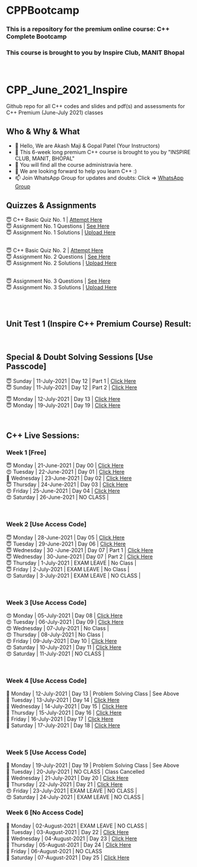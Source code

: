 # CPPBootcamp
### This is a repository for the premium online course: C++ Complete Bootcamp
### This course is brought to you by Inspire Club, MANIT Bhopal
<br>

# CPP_June_2021_Inspire
Github repo for all C++ codes and slides and pdf(s) and assessments for C++ Premium (June-July 2021) classes

## Who & Why & What
- 👋 Hello, We are Akash Maji & Gopal Patel (Your Instructors)
- 👀 This 6-week long premium C++ course is brought to you by "INSPIRE CLUB, MANIT, BHOPAL"
- 🌱 You will find all the course administravia here.
- 💞️ We are looking forward to help you learn C++ :)
- 📫 Join WhatsApp Group for updates and doubts: Click => [WhatsApp Group](https://chat.whatsapp.com/CmHRJEeGbxn9ur3TU959r1 "INSPIRE C++ WHATASAPP GROUP")

## Quizzes & Assignments
😇 C++ Basic Quiz No. 1 | [Attempt Here](https://bit.ly/2TY6WUa "Take Now")
<br>
😇 Assignment No. 1 Questions | [See Here](https://bit.ly/3qPcgFO "See Now")
<br>
😇 Assignment No. 1 Solutions | [Upload Here](https://bit.ly/3hfVkVt "Upload Now")
<br>
<br>

😇 C++ Basic Quiz No. 2 | [Attempt Here](https://bit.ly/2UpxXjo "Take Now")
<br>
😇 Assignment No. 2 Questions | [See Here](https://bit.ly/3r0RdzQ "See Now")
<br>
😇 Assignment No. 2 Solutions | [Upload Here](https://bit.ly/3e3fLmP "Upload Now")
<br>
<br>

😇 Assignment No. 3 Questions | [See Here](https://bit.ly/3BauRR8 "See Now")
<br>
😇 Assignment No. 3 Solutions | [Upload Here](https://bit.ly/3etendo "Upload Now")
<br>
<br>



<br>


## Unit Test 1 (Inspire C++ Premium Course) Result:
 
<br>

## Special & Doubt Solving Sessions [Use Passcode]
😇 Sunday | 11-July-2021 | Day 12 | Part 1 | [Click Here](https://wenzs-my.sharepoint.com/:v:/g/personal/akashmaji100_free_stulive_com/EURUzmm1DF1Li6LcmKX4jNQBQt5lDy4ef8nu0CGg0I6DXg "Watch Now")
<br>
😇 Sunday | 11-July-2021 | Day 12 | Part 2 | [Click Here](https://wenzs-my.sharepoint.com/:v:/g/personal/akashmaji100_free_stulive_com/EWrnEtvtnXZNnBwJAeuZDKcBt2tEK2hgntrLh5bavEBkcg "Watch Now")
<br>

😇 Monday | 12-July-2021 | Day 13 | [Click Here](https://wenzs-my.sharepoint.com/:v:/g/personal/akashmaji100_free_stulive_com/ERuTiRu-WGxMoYAWYeCz_kgBfhuWjCBLln7oBbcQfmQ2Ag "Watch Now")
<br>
😇 Monday | 19-July-2021 | Day 19 | [Click Here](https://wenzs-my.sharepoint.com/:v:/g/personal/akashmaji100_free_stulive_com/EWlLuEEAAbpIpC2-rRJbIzQBLjZEMCre2kwaFWk4R3m2Pw "Watch Now")
<br>



<br>
 
## C++ Live Sessions:

### Week 1 [Free]
😇 Monday | 21-June-2021 | Day 00 | [Click Here](https://us02web.zoom.us/rec/share/YlVaCvRYwBlYbTJFRsCS--n_xyoIklP8vdWqTf1s8bToI2dLJokO9Zt2F_ynb4Qb.jc2WwH8HdL2quAcI "Watch Now")
<br>
😍 Tuesday | 22-June-2021 | Day 01  | [Click Here](https://us02web.zoom.us/rec/share/dqPhYofExXdJRtO6x7yTh5nkbwvLN1PfCSYr_ZH86EN3so5y9CbjQXE4szmq7Mnc.8kU0-J3BKaSIhksH "Watch Now")
<br>
🥰 Wednesday | 23-June-2021 | Day 02 | [Click Here](https://us02web.zoom.us/rec/share/vNm0JctPEJyC9t7jn-iNgoE8icymnG31sHdG1-_HBeYZ0ICZW3wra2fQa_NU7Zjc.-4gn-6nad3jqZSRk "Watch Now")
<br>
😇 Thursday | 24-June-2021 | Day 03 | [Click Here](https://us02web.zoom.us/rec/share/DPBC919n_U1Ym6ePQ04iHQmL5S5T6D7wbPS7tC9R0PWUpzdj4_eBUyU7YFyde9VB.gbXpUDx84QIBaJql "Watch Now")
<br>
😍 Friday | 25-June-2021 | Day 04 | [Click Here](https://us02web.zoom.us/rec/share/8TpwDF29E6rgLFrd83QRt3tRattUqXH_pdcrdahmctyVGxkCFML5C80v5IU8cYMz.OmGP99ekvZga0qqD "Watch Now")
<br>
😍 Saturday | 26-June-2021 | NO CLASS | 
<br>

<br>

### Week 2 [Use Access Code]
😇 Monday | 28-June-2021 | Day 05 | [Click Here](https://us02web.zoom.us/rec/share/VPLMhkmIiIQ8I_64fUdfusC5F1NITjCoqgf0Ua5FYhfz7psq4XruHZj-ywpHNDBs.sMp5wFZOalytyQfO "Watch Now")
<br>
😇 Tuesday | 29-June-2021 | Day 06 | [Click Here](https://us02web.zoom.us/rec/share/3LurL2XLV4zkROsQ9PGMBfLbd6f7nZB9iohVPTnpthBfAdNYjM5njNGXal15Q8yr.zP5k5NVrZoyQiMpF "Watch Now")
<br>
😇 Wednesday | 30 -June-2021 | Day 07 | Part 1 | [Click Here](https://us02web.zoom.us/rec/share/QItkMaHQqxRt29OxeojIPrBN7r22yGNAX2t-VowlqeXduL65ASySeRLjVv77pr6q.TkSjycG-z55kUWGE "Watch Now")
<br>
😇 Wednesday | 30-June-2021 | Day 07 | Part 2 | [Click Here](https://us02web.zoom.us/rec/share/Fe3xvNznWpulZPOwtWR75UnlvJZmSLmNKMbmCCTJWTOHp0uaMIJr7ms90d3RLTiH.RsexzJ4QeJSW18qM "Watch Now")
<br>
😇 Thursday | 1-July-2021 | EXAM LEAVE | No Class |
<br>
😇 Friday | 2-July-2021 | EXAM LEAVE | No Class |
<br>
😍 Saturday | 3-July-2021 |  EXAM LEAVE | NO CLASS | 
<br>

<br>

### Week 3 [Use Access Code]
😍 Monday | 05-July-2021 | Day 08 | [Click Here](https://us02web.zoom.us/rec/share/Cg6NN6ObyHmuiNhFaLgIM5iFnVRALTX1Xnd4mnTIJK6mr4T3qYUmqT5B9hOACJ4m.Zh9_M9Qn5N8XrTHu "Watch Now")
<br>
😍 Tuesday | 06-July-2021 | Day 09 | [Click Here](https://us02web.zoom.us/rec/share/bIUOnyD2VkHJy7a0JpTfuyxfkJoLXr4ec2lIRkTxNi8OqvC0cDNS6_jJ_KE0JX8L.1T0HBEUYl0e_YUjW "Watch Now")
<br>
😍 Wednesday | 07-July-2021 | No Class | 
<br>
😍 Thursday | 08-July-2021 | No Class | 
<br>
😍 Friday | 09-July-2021 | Day 10 | [Click Here](https://wenzs-my.sharepoint.com/:v:/g/personal/akashmaji100_free_stulive_com/EUEUCY_n1jBLqGbLjXsS3DQBTw3vXEnHXIfeLzvep6KIHQ "Watch Now")
<br>
😍 Saturday | 10-July-2021 | Day 11 | [Click Here](https://wenzs-my.sharepoint.com/:v:/g/personal/akashmaji100_free_stulive_com/EehTx0R8k69PvKmyRVthhd4BRaWPa_Y1rU6HAnUB0K_o2w "Watch Now")
<br>
😍 Saturday | 11-July-2021  | NO CLASS | 
<br>


<br>

### Week 4 [Use Access Code]
🥰 Monday | 12-July-2021 | Day 13 | Problem Solving Class | See Above
<br>
🥰 Tuesday | 13-July-2021 | Day 14 | [Click Here](https://wenzs-my.sharepoint.com/:v:/g/personal/akashmaji100_free_stulive_com/EV8qGOT1JvxHhhzuus2HpyIBBDS5dXzrU_yYdDlWTwju9g "Watch Now")
<br>
🥰 Wednesday | 14-July-2021 | Day 15 | [Click Here](https://wenzs-my.sharepoint.com/:v:/g/personal/akashmaji100_free_stulive_com/EcPQAXZmtOpCgaTrGLksANQBClggEKaWXy_qcVdmM7G5kQ "Watch Now")
<br>
🥰 Thursday | 15-July-2021 | Day 16 | [Click Here](https://wenzs-my.sharepoint.com/:v:/g/personal/akashmaji100_free_stulive_com/EbzbZhokvipIhWJQMgthH40BrO0AwxcSV1xLrMjN1uo_bw "Watch Now")
<br>
🥰 Friday | 16-July-2021 | Day 17 | [Click Here](https://wenzs-my.sharepoint.com/:v:/g/personal/akashmaji100_free_stulive_com/ER1NrwGg75JKumoeEJ_qMaIB3HIrm4zx0OmsH8SLWzt8yw "Watch Now")
<br>
🥰 Saturday | 17-July-2021 | Day 18 | [Click Here](https://wenzs-my.sharepoint.com/:v:/g/personal/akashmaji100_free_stulive_com/ESLyihIdEs5Ii2j8ZeWu1xsBsBiQP4jJ7xkoun1wauvyuA "Watch Now")
<br>


<br>

### Week 5 [Use Access Code]
🥰 Monday | 19-July-2021 | Day 19 | Problem Solving Class | See Above
<br>
🥰 Tuesday | 20-July-2021 | NO CLASS | Class Cancelled
<br>
🥰 Wednesday | 21-July-2021 | Day 20 | [Click Here](https://wenzs-my.sharepoint.com/:v:/g/personal/akashmaji100_free_stulive_com/EYjXGkc1U0tAp8DLQHHohOsBB9SGkZTJMkWf3TWAxo2pLw "Watch Now")
<br>
🥰 Thursday | 22-July-2021 | Day 21 | [Click Here](https://wenzs-my.sharepoint.com/:v:/g/personal/akashmaji100_free_stulive_com/EeQu8VIAbf9BpRl_QF7hbgUB1wBhUcmqHAMRXM5EQZ86fw "Watch Here")
<br>
😍 Friday | 23-July-2021 |  EXAM LEAVE | NO CLASS | 
<br>
😍 Saturday | 24-July-2021 |  EXAM LEAVE | NO CLASS | 
<br>

### Week 6 [No Access Code]
🥰 Monday | 02-August-2021 |  EXAM LEAVE | NO CLASS | 
<br>
🥰 Tuesday | 03-August-2021 | Day 22 | [Click Here](https://wenzs-my.sharepoint.com/:v:/g/personal/akashmaji100_free_stulive_com/EZwB0OY0imtCk2hs4c8abGUB0doFdQ8G3IUqLq5fSIvP2A "Watch Now")
<br>
🥰 Wednesday | 04-August-2021 | Day 23 | [Click Here](https://wenzs-my.sharepoint.com/:v:/g/personal/akashmaji100_free_stulive_com/EZEuZ2dr-ClKgBO2WXj0jicBCh4DHY0dqi4nevBXuy2nLg "Watch Now")
<br>
🥰 Thursday | 05-August-2021 | Day 24 | [Click Here](https://wenzs-my.sharepoint.com/:v:/g/personal/akashmaji100_free_stulive_com/ESzYcz5fsaNBtf_5Sm7A434BGSe8ZulOczuSAIUl3DeHzg "Watch Now")
<br>
🥰 Friday | 06-August-2021 | NO CLASS
<br>
🥰 Saturday | 07-August-2021 | Day 25 | [Click Here](https://wenzs-my.sharepoint.com/:v:/g/personal/akashmaji100_free_stulive_com/EZngzN6J_MNLmJrcSq7doO8BTNgycfswrvNkpa40jEqrKQ "Watch Now")
<br>
<br>



